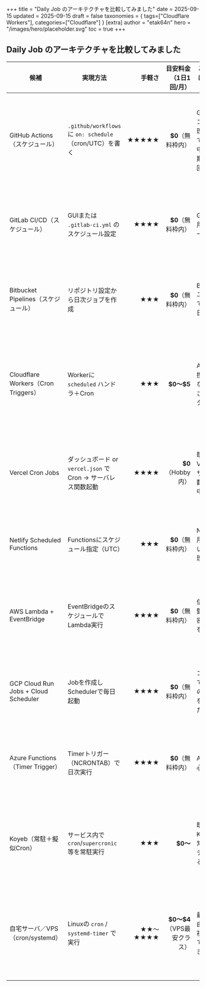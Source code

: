 +++
title = "Daily Job のアーキテクチャを比較してみました"
date = 2025-09-15
updated = 2025-09-15
draft = false
taxonomies = { tags=["Cloudflare Workers"], categories=["Cloudflare"] }
[extra]
author = "etak64n"
hero = "/images/hero/placeholder.svg"
toc = true
+++

## Daily Job のアーキテクチャを比較してみました

| 候補                                   | 実現方法                                              |     手軽さ |          目安料金（1日1回/月） | どんな人におすすめか？                     | 注意点                             |
| ------------------------------------ | ------------------------------------------------- | ------: | --------------------: | ------------------------------- | ------------------------------- |
| GitHub Actions（スケジュール）               | `.github/workflows` に `on: schedule`（cron/UTC）を書く |   ★★★★★ |         **\$0**（無料枠内） | GitHubでコード管理していて、軽〜中量の定期処理を回したい | ランナー時間に上限／厳密な秒単位は不可／ジョブはUTC基準   |
| GitLab CI/CD（スケジュール）                 | GUIまたは `.gitlab-ci.yml` のスケジュール設定                 |    ★★★★ |         **\$0**（無料枠内） | GitLab運用中のチーム                   | 無料分のCI分数が少なめ／自前Runnerで運用負荷増     |
| Bitbucket Pipelines（スケジュール）          | リポジトリ設定から日次ジョブを作成                                 |     ★★★ |         **\$0**（無料枠内） | Bitbucketユーザーで簡易な日次処理           | 無料分が少ない／実行時間・リソースが限られる          |
| Cloudflare Workers（Cron Triggers）    | Workerに `scheduled` ハンドラ＋Cron                     |     ★★★ |           **\$0〜\$5** | API連携・通知などの小さな日次タスク             | FreeはCPU/時間の制限が厳しめ／重い処理は有料プラン推奨 |
| Vercel Cron Jobs                     | ダッシュボード or `vercel.json` でCron → サーバレス関数起動        |    ★★★★ |       **\$0**（Hobby内） | 既にVercelでサイト/関数を運用中             | 実行時刻に揺れ（ウィンドウ）あり／コールドスタート       |
| Netlify Scheduled Functions          | Functionsにスケジュール指定（UTC）                           |     ★★★ |         **\$0**（無料枠内） | Netlify利用者の軽い日次処理               | 実行時間が短め／長時間バッチ不向き               |
| AWS Lambda + EventBridge             | EventBridgeのスケジュールでLambda実行                       |    ★★★★ |         **\$0**（無料枠内） | 信頼性・監視・厳密な時刻を重視                 | IAM設定やVPC周りの知識が必要／コールドスタート      |
| GCP Cloud Run Jobs + Cloud Scheduler | Jobを作成しSchedulerで毎日起動                             |    ★★★★ |         **\$0**（無料枠内） | コンテナで短時間のバッチを動かしたい              | 起動遅延があり得る／リージョン整合に注意            |
| Azure Functions（Timer Trigger）       | Timerトリガー（NCRONTAB）で日次実行                          |    ★★★★ |         **\$0**（無料枠内） | Azure中心の環境                      | コールドスタート／タイムゾーン設定の扱いに注意         |
| Koyeb（常駐＋擬似Cron）                     | サービス内で `cron`/`supercronic` 等を常駐実行                |     ★★★ |              **\$0〜** | 既にKoyebで常駐コンテナがある               | 常時稼働コストがかかる／再起動時の再スケジュール対策      |
| 自宅サーバ／VPS（cron/systemd）              | Linuxの `cron` / `systemd-timer` で実行               | ★★〜★★★★ | **\$0〜\$4**（VPS最安クラス） | 最安で自由度重視・自分で管理できる人              | 監視/バックアップ/復旧が自前／セキュリティ・電源/回線リスク |
